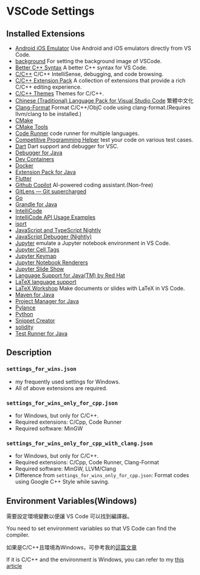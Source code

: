 # VSCode Settings

## Installed Extensions

- [Android iOS Emulator](https://marketplace.visualstudio.com/items?itemName=DiemasMichiels.emulate)
Use Android and iOS emulators directly from VS Code.
- [background](https://marketplace.visualstudio.com/items?itemName=shalldie.background)
For setting the background image of VSCode.
- [Better C++ Syntax](https://marketplace.visualstudio.com/items?itemName=jeff-hykin.better-cpp-syntax)
A better C++ syntax for VS Code.
- [C/C++](https://marketplace.visualstudio.com/items?itemName=ms-vscode.cpptools)
C/C++ IntelliSense, debugging, and code browsing.
- [C/C++ Extension Pack](https://marketplace.visualstudio.com/items?itemName=ms-vscode.cpptools-extension-pack)
A collection of extensions that provide a rich C/C++ editing experience.
- [C/C++ Themes](https://marketplace.visualstudio.com/items?itemName=ms-vscode.cpptools-themes)
Themes for C/C++.
- [Chinese (Traditional) Language Pack for Visual Studio Code](https://marketplace.visualstudio.com/items?itemName=MS-CEINTL.vscode-language-pack-zh-hant)
繁體中文化
- [Clang-Format](https://marketplace.visualstudio.com/items?itemName=xaver.clang-format)
Format C/C++/ObjC code using clang-format.(Requires llvm/clang to be installed.)
- [CMake](https://marketplace.visualstudio.com/items?itemName=twxs.cmake)
- [CMake Tools](https://marketplace.visualstudio.com/items?itemName=ms-vscode.cmake-tools)
- [Code Runner](https://marketplace.visualstudio.com/items?itemName=formulahendry.code-runner)
code runner for multiple languages.
- [Competitive Programming Helper](https://marketplace.visualstudio.com/items?itemName=DivyanshuAgrawal.competitive-programming-helper)
test your code on various test cases.
- [Dart](https://marketplace.visualstudio.com/items?itemName=Dart-Code.dart-code)
Dart support and debugger for VSC.
- [Debugger for Java](https://marketplace.visualstudio.com/items?itemName=vscjava.vscode-java-debug)
- [Dev Containers](https://marketplace.visualstudio.com/items?itemName=ms-vscode-remote.remote-containers)
- [Docker](https://marketplace.visualstudio.com/items?itemName=ms-azuretools.vscode-docker)
- [Extension Pack for Java](https://marketplace.visualstudio.com/items?itemName=vscjava.vscode-java-pack)
- [Flutter](https://marketplace.visualstudio.com/items?itemName=Dart-Code.flutter)
- [Github Copilot](https://marketplace.visualstudio.com/items?itemName=GitHub.copilot)
AI-powered coding assistant.(Non-free)
- [GitLens — Git supercharged](https://marketplace.visualstudio.com/items?itemName=eamodio.gitlens)
- [Go](https://marketplace.visualstudio.com/items?itemName=golang.go)
- [Grandle for Java](https://marketplace.visualstudio.com/items?itemName=vscjava.vscode-gradle)
- [IntelliCode](https://marketplace.visualstudio.com/items?itemName=VisualStudioExptTeam.vscodeintellicode)
- [IntelliCode API Usage Examples](https://marketplace.visualstudio.com/items?itemName=VisualStudioExptTeam.intellicode-api-usage-examples)
- [isort](https://marketplace.visualstudio.com/items?itemName=ms-python.isort)
- [JavaScript and TypeScript Nightly](https://marketplace.visualstudio.com/items?itemName=ms-vscode.vscode-typescript-next)
- [JavaScript Debugger (Nightly)](https://marketplace.visualstudio.com/items?itemName=ms-vscode.js-debug-nightly)
- [Jupyter](https://marketplace.visualstudio.com/items?itemName=ms-toolsai.jupyter)
emulate a Jupyter notebook environment in VS Code.
- [Jupyter Cell Tags](https://marketplace.visualstudio.com/items?itemName=ms-toolsai.vscode-jupyter-cell-tags)
- [Jupyter Keymap](https://marketplace.visualstudio.com/items?itemName=ms-toolsai.jupyter-keymap)
- [Jupyter Notebook Renderers](https://marketplace.visualstudio.com/items?itemName=ms-toolsai.jupyter-renderers)
- [Jupyter Slide Show](https://marketplace.visualstudio.com/items?itemName=ms-toolsai.vscode-jupyter-slideshow)
- [Language Support for Java(TM) by Red Hat](https://marketplace.visualstudio.com/items?itemName=redhat.java)
- [LaTeX language support](https://marketplace.visualstudio.com/items?itemName=torn4dom4n.latex-support)
- [LaTeX Workshop](https://marketplace.visualstudio.com/items?itemName=James-Yu.latex-workshop)
Make documents or slides with LaTeX in VS Code.
- [Maven for Java](https://marketplace.visualstudio.com/items?itemName=vscjava.vscode-maven)
- [Project Manager for Java](https://marketplace.visualstudio.com/items?itemName=vscjava.vscode-java-dependency)
- [Pylance](https://marketplace.visualstudio.com/items?itemName=ms-python.vscode-pylance)
- [Python](https://marketplace.visualstudio.com/items?itemName=ms-python.python)
- [Snippet Creator](https://marketplace.visualstudio.com/items?itemName=wware.snippet-creator)
- [solidity](https://marketplace.visualstudio.com/items?itemName=JuanBlanco.solidity)
- [Test Runner for Java](https://marketplace.visualstudio.com/items?itemName=vscjava.vscode-java-test)

## Description

### `settings_for_wins.json` 
* my frequently used settings for Windows.
* All of above extensions are required.

### `settings_for_wins_only_for_cpp.json` 
* for Windows, but only for C/C++.
* Required extensions: C/Cpp, Code Runner
* Required software: MinGW

### `settings_for_wins_only_for_cpp_with_clang.json`
* for Windows, but only for C/C++.
* Required extensions: C/Cpp, Code Runner, Clang-Format
* Required software: MinGW, LLVM/Clang
* Difference from `settings_for_wins_only_for_cpp.json`: Format codes using Google C++ Style while saving.

## Environment Variables(Windows)

需要設定環境變數以便讓 VS Code 可以找到編譯器。

You need to set environment variables so that VS Code can find the compiler.

如果是C/C++且環境為Windows，可參考我的[這篇文章](https://ja-errorpro.cf/posts/2022/vscode_cpp_setup/)

If it is C/C++ and the environment is Windows, you can refer to my [this article](https://ja-errorpro.cf/posts/2022/vscode_cpp_setup/)